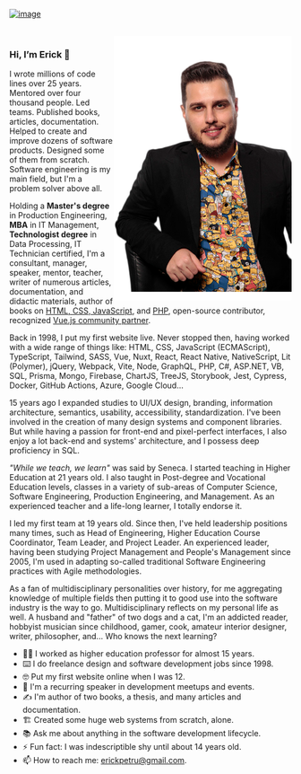 [![image](https://user-images.githubusercontent.com/242274/227365985-706bc49a-ceac-4c34-bd22-09f383f4328d.png)](https://profile.codersrank.io/user/erickpetru)

<br />

<img align="right" src="https://github.com/ErickPetru/ErickPetru/blob/master/erick-petrucelli.png?v=202112201855" alt="Erick Petrucelli’s shot taken at The Developer’s Conference Sao Paulo 2019" width="318px" />

### Hi, I’m Erick 👋

​I wrote millions of code lines over 25 years. Mentored over four thousand people. Led teams. Published books, articles, documentation. Helped to create and improve dozens of software products. Designed some of them from scratch. Software engineering is my main field, but I'm a problem solver above all.

Holding a **Master's degree** in Production Engineering, **MBA** in IT Management, **Technologist degree** in Data Processing, IT Technician certified, I'm a consultant, manager, speaker, mentor, teacher, writer of numerous articles, documentation, and didactic materials, author of books on [HTML, CSS, JavaScript](https://www.nteditora.com.br/e-tecnico/ver-produto?id=ImPD%2Fk0%3D), and [PHP](https://www.nteditora.com.br/e-tecnico/ver-produto?id=ImPC%2Bk4%3D), open-source contributor, recognized [Vue.js community partner](https://vuejs.org/about/team.html).

Back in 1998, I put my first website live. Never stopped then, having worked with a wide range of things like: HTML, CSS, JavaScript (ECMAScript), TypeScript, Tailwind, SASS, Vue, Nuxt, React, React Native, NativeScript, Lit (Polymer), jQuery, Webpack, Vite, Node, GraphQL, PHP, C#, ASP.NET, VB, SQL, Prisma, Mongo, Firebase, ChartJS, TreeJS, Storybook, Jest, Cypress, Docker, GitHub Actions, Azure, Google Cloud...

15 years ago I expanded studies to UI/UX design, branding, information architecture, semantics, usability, accessibility, standardization. I've been involved in the creation of many design systems and component libraries. But while having a passion for front-end and pixel-perfect interfaces, I also enjoy a lot back-end and systems' architecture, and I possess deep proficiency in SQL.

_"While we teach, we learn"_ was said by Seneca. I started teaching in Higher Education at 21 years old. I also taught in Post-degree and Vocational Education levels, classes in a variety of sub-areas of Computer Science, Software Engineering, Production Engineering, and Management. As an experienced teacher and a life-long learner, I totally endorse it.

I led my first team at 19 years old. Since then, I've held leadership positions many times, such as Head of Engineering, Higher Education Course Coordinator, Team Leader, and Project Leader. An experienced leader, having been studying Project Management and People's Management since 2005, I'm used in adapting so-called traditional Software Engineering practices with Agile methodologies.

As a fan of multidisciplinary personalities over history, for me aggregating knowledge of multiple fields then putting it to good use into the software industry is the way to go. Multidisciplinary reflects on my personal life as well. A husband and "father" of two dogs and a cat, I'm an addicted reader, hobbyist musician since childhood, gamer, cook, amateur interior designer, writer, philosopher, and... Who knows the next learning?

- 👨‍🏫 I worked as higher education professor for almost 15 years.
- ⌨️ I do freelance design and software development jobs since 1998.
- 🤓 Put my first website online when I was 12.
- 💬 I'm a recurring speaker in development meetups and events.
- ✍️ I'm author of two books, a thesis, and many articles and documentation.
- 🏗️ Created some huge web systems from scratch, alone.
- 📚 Ask me about anything in the software development lifecycle.
- ⚡ Fun fact: I was indescriptible shy until about 14 years old.
- 📫 How to reach me: [erickpetru@gmail.com](mailto:erickpetru@gmail.com).
